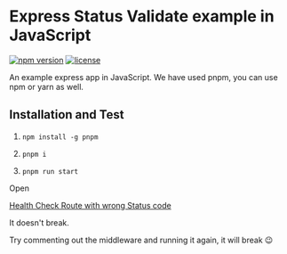# Express Status Validate example in JavaScript

[![npm version](https://img.shields.io/npm/v/express-status-validate.svg)](https://www.npmjs.com/package/express-status-validate-example)
[![license](https://img.shields.io/npm/l/express-status-validate.svg)](https://github.com/shawshankkumar/express-status-validate-example/blob/master/LICENSE)

An example express app in JavaScript.
We have used pnpm, you can use npm or yarn as well.

## Installation and Test

1. ```shell
   npm install -g pnpm
   ```
2. ```shell
   pnpm i
   ```

3. ```shell
   pnpm run start
   ```

Open

[Health Check Route with wrong Status code](https://localhost:3000/healthcheck)

It doesn't break.

Try commenting out the middleware and running it again, it will break 😉
